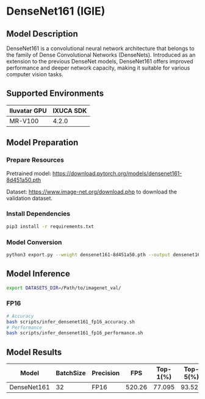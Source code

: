 # DenseNet161 (IGIE)

## Model Description

DenseNet161 is a convolutional neural network architecture that belongs to the family of Dense Convolutional Networks (DenseNets). Introduced as an extension to the previous DenseNet models, DenseNet161 offers improved performance and deeper network capacity, making it suitable for various computer vision tasks.

## Supported Environments

| Iluvatar GPU | IXUCA SDK |
|--------------|-----------|
| MR-V100      | 4.2.0     |

## Model Preparation

### Prepare Resources

Pretrained model: <https://download.pytorch.org/models/densenet161-8d451a50.pth>

Dataset: <https://www.image-net.org/download.php> to download the validation dataset.

### Install Dependencies

```bash
pip3 install -r requirements.txt
```

### Model Conversion

```bash
python3 export.py --weight densenet161-8d451a50.pth --output densenet161.onnx
```

## Model Inference

```bash
export DATASETS_DIR=/Path/to/imagenet_val/
```

### FP16

```bash
# Accuracy
bash scripts/infer_densenet161_fp16_accuracy.sh
# Performance
bash scripts/infer_densenet161_fp16_performance.sh
```

## Model Results

| Model       | BatchSize | Precision | FPS    | Top-1(%) | Top-5(%) |
| ----------- | --------- | --------- | ------ | -------- | -------- |
| DenseNet161 | 32        | FP16      | 520.26 | 77.095   | 93.526   |
